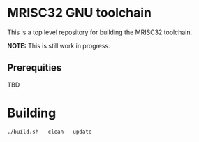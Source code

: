 # MRISC32 GNU toolchain

This is a top level repository for building the MRISC32 toolchain.

**NOTE:** This is still work in progress.

## Prerequities

TBD

# Building

```
./build.sh --clean --update
```
